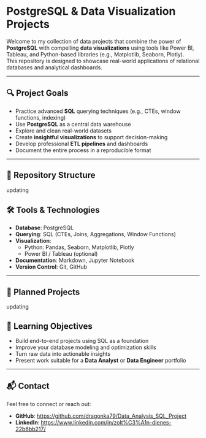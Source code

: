 # PostgreSQL & Data Visualization Projects

Welcome to my collection of data projects that combine the power of **PostgreSQL** with compelling **data visualizations** using tools like Power BI, Tableau, and Python-based libraries (e.g., Matplotlib, Seaborn, Plotly).  
This repository is designed to showcase real-world applications of relational databases and analytical dashboards.

---

## 🔍 Project Goals

- Practice advanced **SQL** querying techniques (e.g., CTEs, window functions, indexing)
- Use **PostgreSQL** as a central data warehouse
- Explore and clean real-world datasets
- Create **insightful visualizations** to support decision-making
- Develop professional **ETL pipelines** and dashboards
- Document the entire process in a reproducible format

---

## 📁 Repository Structure

updating

## 🛠️ Tools & Technologies

- **Database**: PostgreSQL
- **Querying**: SQL (CTEs, Joins, Aggregations, Window Functions)
- **Visualization**:
  - Python: Pandas, Seaborn, Matplotlib, Plotly
  - Power BI / Tableau (optional)
- **Documentation**: Markdown, Jupyter Notebook
- **Version Control**: Git, GitHub

---

## 📌 Planned Projects

updating

## 🧠 Learning Objectives

- Build end-to-end projects using SQL as a foundation
- Improve your database modeling and optimization skills
- Turn raw data into actionable insights
- Present work suitable for a **Data Analyst** or **Data Engineer** portfolio

---

## 📬 Contact

Feel free to connect or reach out:

- **GitHub**: https://github.com/dragonka79/Data_Analysis_SQL_Project
- **LinkedIn**: https://www.linkedin.com/in/zolt%C3%A1n-dienes-22b6bb217/
